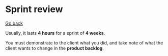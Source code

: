 # Sprint review

[Go back](..)

Usually, it lasts **4 hours** for a sprint of **4 weeks**.

You must demonstrate to the client what you did,
and take note of what the client wants to change in
the **product backlog**.
